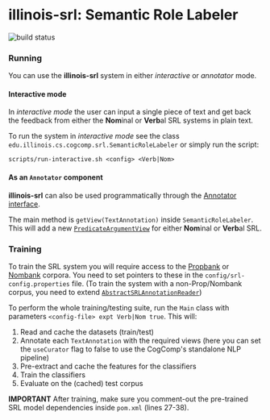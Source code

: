 # illinois-srl: Semantic Role Labeler

![build status](https://gitlab-beta.engr.illinois.edu/cogcomp/illinois-srl/badges/branch/build.svg)

### Running
You can use the **illinois-srl** system in either  *interactive* or *annotator* mode.
#### Interactive mode
In *interactive mode* the user can input a single piece of text and get back the feedback from either 
the **Nom**inal or **Verb**al SRL systems in plain text. 
 
To run the system in *interactive mode* see the class `edu.illinois.cs.cogcomp.srl.SemanticRoleLabeler`
or simply run the script: 

```
scripts/run-interactive.sh <config> <Verb|Nom>
```

#### As an `Annotator` component
**illinois-srl** can also be used programmatically through the 
[Annotator interface](http://cogcomp.cs.illinois.edu/software/doc/illinois-core-utilities/apidocs/edu/illinois/cs/cogcomp/core/datastructures/textannotation/Annotator.html).

The main method is `getView(TextAnnotation)` inside `SemanticRoleLabeler`. This will add a new 
[`PredicateArgumentView`](http://cogcomp.cs.illinois.edu/software/doc/illinois-core-utilities/apidocs/edu/illinois/cs/cogcomp/core/datastructures/textannotation/PredicateArgumentView.html)
for either **Nom**inal or **Verb**al SRL. 

### Training
To train the SRL system you will require access to the [Propbank](https://verbs.colorado.edu/~mpalmer/projects/ace.html)
or [Nombank](http://nlp.cs.nyu.edu/meyers/NomBank.html) corpora. You need to set pointers to these in the 
`config/srl-config.properties` file.
(To train the system with a non-Prop/Nombank corpus, you need to extend 
[`AbstractSRLAnnotationReader`](http://cogcomp.cs.illinois.edu/software/doc/illinois-core-utilities/apidocs/edu/illinois/cs/cogcomp/nlp/corpusreaders/AbstractSRLAnnotationReader.html))

To perform the whole training/testing suite, run the `Main` class with parameters `<config-file> expt Verb|Nom true`.
This will:

1. Read and cache the datasets (train/test)
2. Annotate each `TextAnnotation` with the required views
   (here you can set the `useCurator` flag to false to use the CogComp's standalone NLP pipeline) 
3. Pre-extract and cache the features for the classifiers
4. Train the classifiers
5. Evaluate on the (cached) test corpus

**IMPORTANT** After training, make sure you comment-out the pre-trained SRL model dependencies inside 
`pom.xml` (lines 27-38). 